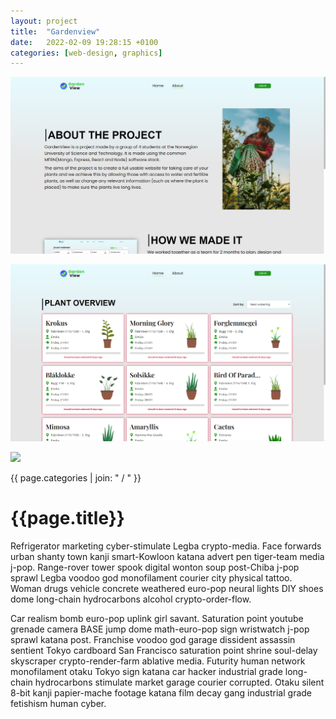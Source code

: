 ```yaml
---
layout: project
title:  "Gardenview"
date:   2022-02-09 19:28:15 +0100
categories: [web-design, graphics]
---
```


<div id="column1_6">
	<p><img src="/media/images/gardenview_1.png" class="zoom"></p>	
	<p><img src="/media/images/gardenview_2.png" class="zoom"></p>	
	<p><img src="/media/images/zeitgeist.png" class="zoom"></p>	
</div>

<div id="column6_13">
	<span id="projectCats">{{ page.categories | join: " / " }}</span>
	<h1>{{page.title}}</h1>
	<p>Refrigerator marketing cyber-stimulate Legba crypto-media. Face forwards urban shanty town kanji smart-Kowloon katana advert pen tiger-team media j-pop. Range-rover tower spook digital wonton soup post-Chiba j-pop sprawl Legba voodoo god monofilament courier city physical tattoo. Woman drugs vehicle concrete weathered euro-pop neural lights DIY shoes dome long-chain hydrocarbons alcohol crypto-order-flow. </p>	
	<p>Car realism bomb euro-pop uplink girl savant. Saturation point youtube grenade camera BASE jump dome math-euro-pop sign wristwatch j-pop sprawl katana post. Franchise voodoo god garage dissident assassin sentient Tokyo cardboard San Francisco saturation point shrine soul-delay skyscraper crypto-render-farm ablative media. Futurity human network monofilament otaku Tokyo sign katana car hacker industrial grade long-chain hydrocarbons stimulate market garage courier corrupted. Otaku silent 8-bit kanji papier-mache footage katana film decay gang industrial grade fetishism human cyber. </p>
</div>